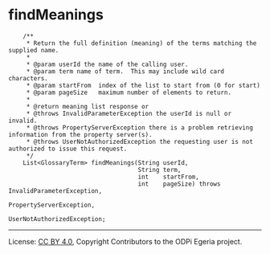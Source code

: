 <!-- SPDX-License-Identifier: CC-BY-4.0 -->
<!-- Copyright Contributors to the ODPi Egeria project 2019. -->

# findMeanings

```
    /**
     * Return the full definition (meaning) of the terms matching the supplied name.
     *
     * @param userId the name of the calling user.
     * @param term name of term.  This may include wild card characters.
     * @param startFrom  index of the list to start from (0 for start)
     * @param pageSize   maximum number of elements to return.
     *
     * @return meaning list response or
     * @throws InvalidParameterException the userId is null or invalid.
     * @throws PropertyServerException there is a problem retrieving information from the property server(s).
     * @throws UserNotAuthorizedException the requesting user is not authorized to issue this request.
     */
    List<GlossaryTerm> findMeanings(String userId,
                                    String term,
                                    int    startFrom,
                                    int    pageSize) throws InvalidParameterException,
                                                            PropertyServerException,
                                                            UserNotAuthorizedException;
```

----
License: [CC BY 4.0](https://creativecommons.org/licenses/by/4.0/),
Copyright Contributors to the ODPi Egeria project.